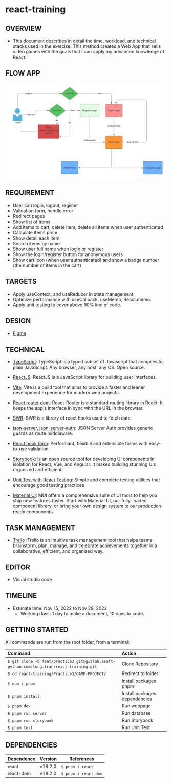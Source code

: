 # react-training

## OVERVIEW

- This document describes in detail the time, workload, and technical stacks used in the exercise. This method creates a Web App that sells video games with the goals that I can apply my advanced knowledge of React.

## FLOW APP

![Flow App Practice](./src/assets/App/chartApp.png)

## REQUIREMENT

- User can login, logout, register
- Validation form, handle error
- Redirect pages
- Show list of items
- Add items to cart, delete item, delete all items when user authenticated
- Calculate items price
- Show detail each item
- Search items by name
- Show user full name when login or register
- Show the login/register button for anonymous users
- Show cart icon (when user authenticated) and show a badge number (the number of items in the cart)

## TARGETS

- Apply useContext, and useReducer in state management.
- Optimize performance with useCallback, useMemo, React.memo.
- Apply unit testing to cover above 90% line of code.

## DESIGN

- [Figma](https://nekusu.github.io/shopping-cart/#/games)

## TECHNICAL

- [TypeScript](https://www.typescriptlang.org/docs/handbook/typescript-in-5-minutes.html): TypeScript is a typed subset of Javascript that compiles to plain JavaScript. Any browser, any host, any OS. Open source.

- [ReactJS](https://reactjs.org/): ReactJS is a JavaScript library for building user interfaces.

- [Vite](https://vitejs.dev/): Vite is a build tool that aims to provide a faster and leaner development experience for modern web projects.

- [React router dom](https://reactrouter.com/en/main): React-Router is a standard routing library in React. It keeps the app's interface in sync with the URL in the browser.

- [SWR](https://swr.vercel.app/): SWR is a library of react hooks used to fetch data.

- [json-server, json-server-auth](https://github.com/jeremyben/json-server-auth): JSON Server Auth provides generic guards as route middleware.

- [React hook form](https://react-hook-form.com/): Performant, flexible and extensible forms with easy-to-use validation.

- [Storybook](https://storybook.js.org/): Is an open source tool for developing UI components in isolation for React, Vue, and Angular. It makes building stunning UIs organized and efficient.

- [Unit Test with React Testing](https://testing-library.com/docs/react-testing-library/intro/): Simple and complete testing utilities that encourage good testing practices

- [Material UI](https://mui.com/material-ui/getting-started/overview/): MUI offers a comprehensive suite of UI tools to help you ship new features faster. Start with Material UI, our fully-loaded component library, or bring your own design system to our production-ready components.

## TASK MANAGEMENT

- [Trello](https://trello.com/b/m414lamx/react-practice-3) :Trello is an intuitive task management tool that helps teams brainstorm, plan, manage, and celebrate achievements together in a collaborative, efficient, and organized way.

## EDITOR

- Visual studio code

## TIMELINE

- Estimate time: Nov 15, 2022 to Nov 29, 2022
  - Working days: 1 day to make a document, 10 days to code.

## GETTING STARTED

All commands are run from the root folder, from a terminal:

| Command                                                                                  | Action                        |
| :--------------------------------------------------------------------------------------- | :---------------------------- |
| `$ git clone -b feat/practice3 git@gitlab.asoft-python.com:long.tran/react-training.git` | Clone Repository              |
| `$ cd react-training/Practice3/GAME-PROJECT/`                                            | Redirect to folder            |
| `$ npm i pnpm`                                                                           | Install packages pnpm         |
| `$ pnpm install`                                                                         | Install packages dependencies |
| `$ pnpm dev`                                                                             | Run webpage                   |
| `$ pnpm run server`                                                                      | Run database                  |
| `$ pnpm run storybook`                                                                   | Run Storybook                 |
| `$ pnpm test`                                                                            | Run Unit Test                 |

## DEPENDENCIES

| Dependence | Version | References           |
| :--------- | :------ | -------------------- |
| react      | v18.2.0 | `$ pnpm i react`     |
| react-dom  | v18.2.0 | `$ pnpm i react-dom` |

